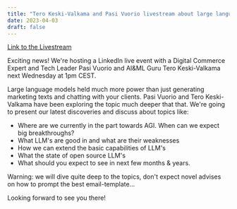 ```yaml
---
title: "Tero Keski-Valkama and Pasi Vuorio livestream about large language models and AI"
date: 2023-04-03
draft: false
---
```


[Link to the Livestream](https://www.linkedin.com/video/event/urn:li:ugcPost:7048626595225325568)

Exciting news! We're hosting a LinkedIn live event with a Digital Commerce Expert and Tech Leader Pasi Vuorio and AI&ML Guru Tero Keski-Valkama next Wednesday at 1pm CEST.

Large language models held much more power than just generating marketing texts and chatting with your clients. Pasi Vuorio and Tero Keski-Valkama have been exploring the topic much deeper that that. We're going to present our latest discoveries and discuss about topics like:

- Where are we currently in the part towards AGI. When can we expect big breakthroughs?
- What LLM's are good in and what are their weaknesses
- How we can extend the basic capabilities of LLM's
- What the state of open source LLM's
- What should you expect to see in next few months & years.

Warning: we will dive quite deep to the topics, don't expect novel advises on how to prompt the best email-template...

Looking forward to see you there!
